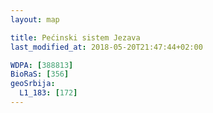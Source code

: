 ```yaml
---
layout: map

title: Pećinski sistem Jezava
last_modified_at: 2018-05-20T21:47:44+02:00

WDPA: [388813]
BioRaS: [356]
geoSrbija:
  L1_183: [172]
---
```

